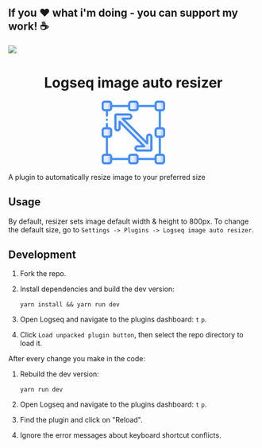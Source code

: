 ## If you ❤ what i'm doing - you can support my work! ☕

<a href="https://www.buymeacoffee.com/yutaodou"><img src="https://img.buymeacoffee.com/button-api/?text=Buy me a coffee&emoji=&slug=yutaodou&button_colour=FFDD00&font_colour=000000&font_family=Lato&outline_colour=000000&coffee_colour=ffffff" /></a>


<h1 align="center">Logseq image auto resizer</h1>
<p align="center">
    <a href="https://github.com/yutaodou/logseq-image-auto-resizer">
        <img src="https://raw.githubusercontent.com/yutaodou/logseq-image-auto-resizer/main/icon.png" alt="logo" width="128" height="128" />
    </a>
</p>

A plugin to automatically resize image to your preferred size

## Usage
By default, resizer sets image default width & height to 800px. To change the default size, go to `Settings -> Plugins -> Logseq image auto resizer`.

## Development
1.  Fork the repo.
2.  Install dependencies and build the dev version:

        yarn install && yarn run dev

3.  Open Logseq and navigate to the plugins dashboard: `t` `p`.
4.  Click `Load unpacked plugin button`, then select the repo directory to load it.

After every change you make in the code:
1.  Rebuild the dev version:

        yarn run dev

2.  Open Logseq and navigate to the plugins dashboard: `t` `p`.
3.  Find the plugin and click on "Reload".
4.  Ignore the error messages about keyboard shortcut conflicts.

